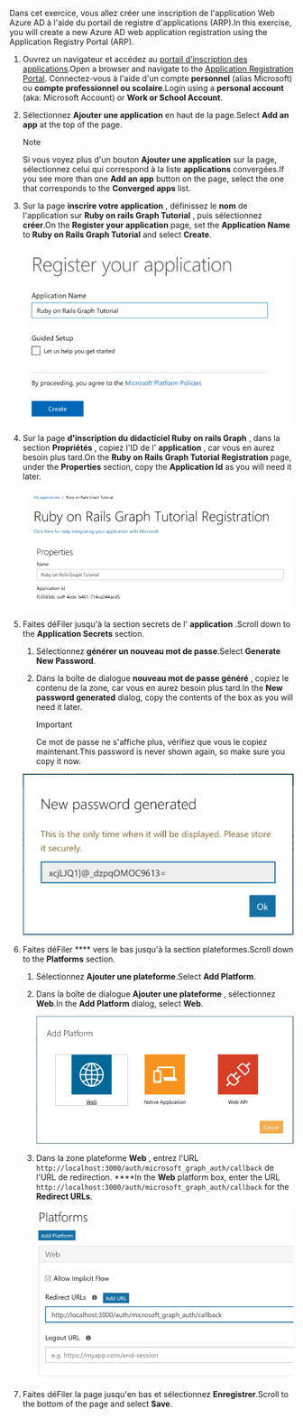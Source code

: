 <!-- markdownlint-disable MD002 MD041 -->

<span data-ttu-id="4a053-101">Dans cet exercice, vous allez créer une inscription de l'application Web Azure AD à l'aide du portail de registre d'applications (ARP).</span><span class="sxs-lookup"><span data-stu-id="4a053-101">In this exercise, you will create a new Azure AD web application registration using the Application Registry Portal (ARP).</span></span>

1. <span data-ttu-id="4a053-102">Ouvrez un navigateur et accédez au [portail d'inscription des applications](https://apps.dev.microsoft.com).</span><span class="sxs-lookup"><span data-stu-id="4a053-102">Open a browser and navigate to the [Application Registration Portal](https://apps.dev.microsoft.com).</span></span> <span data-ttu-id="4a053-103">Connectez-vous à l'aide d'un compte **personnel** (alias Microsoft) ou **compte professionnel ou scolaire**.</span><span class="sxs-lookup"><span data-stu-id="4a053-103">Login using a **personal account** (aka: Microsoft Account) or **Work or School Account**.</span></span>

1. <span data-ttu-id="4a053-104">Sélectionnez **Ajouter une application** en haut de la page.</span><span class="sxs-lookup"><span data-stu-id="4a053-104">Select **Add an app** at the top of the page.</span></span>

    > [!NOTE]
    > <span data-ttu-id="4a053-105">Si vous voyez plus d'un bouton **Ajouter une application** sur la page, sélectionnez celui qui correspond à la liste **applications** convergées.</span><span class="sxs-lookup"><span data-stu-id="4a053-105">If you see more than one **Add an app** button on the page, select the one that corresponds to the **Converged apps** list.</span></span>

1. <span data-ttu-id="4a053-106">Sur la page **inscrire votre application** , définissez le **nom** de l'application sur **Ruby on rails Graph Tutorial** , puis sélectionnez **créer**.</span><span class="sxs-lookup"><span data-stu-id="4a053-106">On the **Register your application** page, set the **Application Name** to **Ruby on Rails Graph Tutorial** and select **Create**.</span></span>

    ![Capture d'écran de la création d'une nouvelle application dans le site Web du portail d'inscription des applications](./images/arp-create-app-01.png)

1. <span data-ttu-id="4a053-108">Sur la page **d'inscription du didacticiel Ruby on rails Graph** , dans la section **Propriétés** , copiez l'ID de l' **application** , car vous en aurez besoin plus tard.</span><span class="sxs-lookup"><span data-stu-id="4a053-108">On the **Ruby on Rails Graph Tutorial Registration** page, under the **Properties** section, copy the **Application Id** as you will need it later.</span></span>

    ![Capture d'écran de l'ID de l'application nouvellement créée](./images/arp-create-app-02.png)

1. <span data-ttu-id="4a053-110">Faites déFiler jusqu'à la section secrets de l' **application** .</span><span class="sxs-lookup"><span data-stu-id="4a053-110">Scroll down to the **Application Secrets** section.</span></span>

    1. <span data-ttu-id="4a053-111">Sélectionnez **générer un nouveau mot de passe**.</span><span class="sxs-lookup"><span data-stu-id="4a053-111">Select **Generate New Password**.</span></span>
    1. <span data-ttu-id="4a053-112">Dans la boîte de dialogue **nouveau mot de passe généré** , copiez le contenu de la zone, car vous en aurez besoin plus tard.</span><span class="sxs-lookup"><span data-stu-id="4a053-112">In the **New password generated** dialog, copy the contents of the box as you will need it later.</span></span>

        > [!IMPORTANT]
        > <span data-ttu-id="4a053-113">Ce mot de passe ne s'affiche plus, vérifiez que vous le copiez maintenant.</span><span class="sxs-lookup"><span data-stu-id="4a053-113">This password is never shown again, so make sure you copy it now.</span></span>

    ![Capture d'écran du mot de passe d'une application nouvellement créée](./images/arp-create-app-03.png)

1. <span data-ttu-id="4a053-115">Faites déFiler \*\*\*\* vers le bas jusqu'à la section plateformes.</span><span class="sxs-lookup"><span data-stu-id="4a053-115">Scroll down to the **Platforms** section.</span></span>

    1. <span data-ttu-id="4a053-116">Sélectionnez **Ajouter une plateforme**.</span><span class="sxs-lookup"><span data-stu-id="4a053-116">Select **Add Platform**.</span></span>
    1. <span data-ttu-id="4a053-117">Dans la boîte de dialogue **Ajouter une plateforme** , sélectionnez **Web**.</span><span class="sxs-lookup"><span data-stu-id="4a053-117">In the **Add Platform** dialog, select **Web**.</span></span>

        ![Capture d'écran création d'une plateforme pour l'application](./images/arp-create-app-04.png)

    1. <span data-ttu-id="4a053-119">Dans la zone plateforme **Web** , entrez l'URL `http://localhost:3000/auth/microsoft_graph_auth/callback` de l'URL de redirection. \*\*\*\*</span><span class="sxs-lookup"><span data-stu-id="4a053-119">In the **Web** platform box, enter the URL `http://localhost:3000/auth/microsoft_graph_auth/callback` for the **Redirect URLs**.</span></span>

        ![Capture d'écran de la plateforme Web récemment ajoutée pour l'application](./images/arp-create-app-05.png)

1. <span data-ttu-id="4a053-121">Faites déFiler la page jusqu'en bas et sélectionnez **Enregistrer**.</span><span class="sxs-lookup"><span data-stu-id="4a053-121">Scroll to the bottom of the page and select **Save**.</span></span>